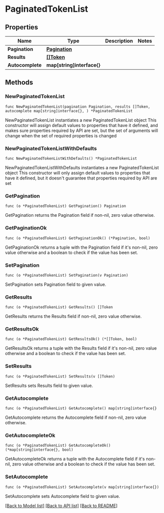 # PaginatedTokenList

## Properties

Name | Type | Description | Notes
------------ | ------------- | ------------- | -------------
**Pagination** | [**Pagination**](Pagination.md) |  | 
**Results** | [**[]Token**](Token.md) |  | 
**Autocomplete** | **map[string]interface{}** |  | 

## Methods

### NewPaginatedTokenList

`func NewPaginatedTokenList(pagination Pagination, results []Token, autocomplete map[string]interface{}, ) *PaginatedTokenList`

NewPaginatedTokenList instantiates a new PaginatedTokenList object
This constructor will assign default values to properties that have it defined,
and makes sure properties required by API are set, but the set of arguments
will change when the set of required properties is changed

### NewPaginatedTokenListWithDefaults

`func NewPaginatedTokenListWithDefaults() *PaginatedTokenList`

NewPaginatedTokenListWithDefaults instantiates a new PaginatedTokenList object
This constructor will only assign default values to properties that have it defined,
but it doesn't guarantee that properties required by API are set

### GetPagination

`func (o *PaginatedTokenList) GetPagination() Pagination`

GetPagination returns the Pagination field if non-nil, zero value otherwise.

### GetPaginationOk

`func (o *PaginatedTokenList) GetPaginationOk() (*Pagination, bool)`

GetPaginationOk returns a tuple with the Pagination field if it's non-nil, zero value otherwise
and a boolean to check if the value has been set.

### SetPagination

`func (o *PaginatedTokenList) SetPagination(v Pagination)`

SetPagination sets Pagination field to given value.


### GetResults

`func (o *PaginatedTokenList) GetResults() []Token`

GetResults returns the Results field if non-nil, zero value otherwise.

### GetResultsOk

`func (o *PaginatedTokenList) GetResultsOk() (*[]Token, bool)`

GetResultsOk returns a tuple with the Results field if it's non-nil, zero value otherwise
and a boolean to check if the value has been set.

### SetResults

`func (o *PaginatedTokenList) SetResults(v []Token)`

SetResults sets Results field to given value.


### GetAutocomplete

`func (o *PaginatedTokenList) GetAutocomplete() map[string]interface{}`

GetAutocomplete returns the Autocomplete field if non-nil, zero value otherwise.

### GetAutocompleteOk

`func (o *PaginatedTokenList) GetAutocompleteOk() (*map[string]interface{}, bool)`

GetAutocompleteOk returns a tuple with the Autocomplete field if it's non-nil, zero value otherwise
and a boolean to check if the value has been set.

### SetAutocomplete

`func (o *PaginatedTokenList) SetAutocomplete(v map[string]interface{})`

SetAutocomplete sets Autocomplete field to given value.



[[Back to Model list]](../README.md#documentation-for-models) [[Back to API list]](../README.md#documentation-for-api-endpoints) [[Back to README]](../README.md)


